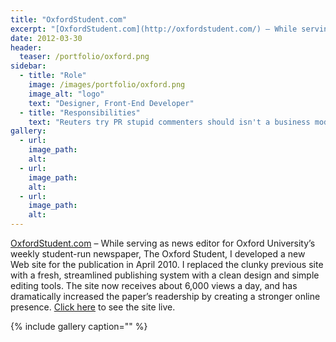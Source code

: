 ```yaml
---
title: "OxfordStudent.com"
excerpt: "[OxfordStudent.com](http://oxfordstudent.com/) – While serving as news editor for Oxford University’s weekly student-run newspaper"
date: 2012-03-30
header:
  teaser: /portfolio/oxford.png
sidebar:
  - title: "Role"
    image: /images/portfolio/oxford.png
    image_alt: "logo"
    text: "Designer, Front-End Developer"
  - title: "Responsibilities"
    text: "Reuters try PR stupid commenters should isn't a business model"
gallery:
  - url:
    image_path:
    alt:
  - url:
    image_path:
    alt:
  - url:
    image_path:
    alt:
---
```


[OxfordStudent.com](http://oxfordstudent.com/) – While serving as news editor for Oxford University’s weekly student-run newspaper, The Oxford Student, I developed a new Web site for the publication in April 2010. I replaced the clunky previous site with a fresh, streamlined publishing system with a clean design and simple editing tools. The site now receives about 6,000 views a day, and has dramatically increased the paper’s readership by creating a stronger online presence. [Click here](http://oxfordstudent.com/) to see the site live.

{% include gallery caption="" %}
